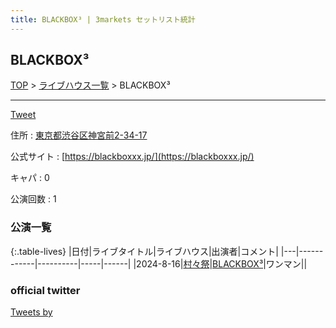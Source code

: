 ```yaml
---
title: BLACKBOX³ | 3markets セットリスト統計
---
```

## BLACKBOX³

[TOP](/setlist/) > [ライブハウス一覧](livehouses.html) > BLACKBOX³

___

<a href="https://twitter.com/share?ref_src=twsrc%5Etfw" data-text="3markets[ ]セットリスト > BLACKBOX³" class="twitter-share-button" data-via="3markets" data-hashtags="3markets" data-related="3markets" data-show-count="false">Tweet</a>

住所
:    <a href="https://www.google.co.jp/maps/search/%E6%9D%B1%E4%BA%AC%E9%83%BD%E6%B8%8B%E8%B0%B7%E5%8C%BA%E7%A5%9E%E5%AE%AE%E5%89%8D2-34-17" rel="noopener noreferrer" target="_blank">東京都渋谷区神宮前2-34-17</a>

公式サイト
:    [https://blackboxxx.jp/](https://blackboxxx.jp/)

キャパ
:    0

公演回数
: 1



### 公演一覧

{:.table-lives}
|日付|ライブタイトル|ライブハウス|出演者|コメント|
|---|------------|----------|-----|------|
|<span class="nowrap">2024-8-16</span>|[村々祭](live140.html)|[BLACKBOX³](livehouse089.html)|ワンマン||




### official twitter

<a class="twitter-timeline" href="https://twitter.com/?ref_src=twsrc%5Etfw">Tweets by </a> <script async src="https://platform.twitter.com/widgets.js" charset="utf-8"></script>


<script async src="https://platform.twitter.com/widgets.js" charset="utf-8"></script>